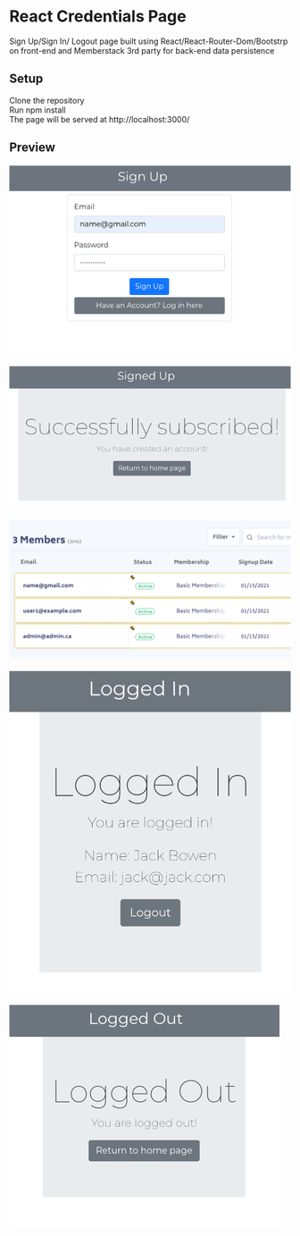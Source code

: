 # React Credentials Page
Sign Up/Sign In/ Logout page built using React/React-Router-Dom/Bootstrp on front-end and Memberstack 3rd party for back-end data persistence

## Setup 
Clone the repository
<br/>
Run npm install
<br/>
The page will be served at http://localhost:3000/
<br/>

## Preview
![“Sample Screenshot”](https://github.com/matichmike/reactCredentialsPage/blob/master/images/signup.png?raw=true)
<br/>
<br/>
![“Sample Screenshot”](https://github.com/matichmike/reactCredentialsPage/blob/master/images/signedup.png?raw=true)
<br/>
<br/>
![“Sample Screenshot”](https://github.com/matichmike/reactCredentialsPage/blob/master/images/memberstack.png?raw=true)
<br/>
<br/>
![“Sample Screenshot”](https://github.com/matichmike/reactCredentialsPage/blob/master/images/loggedin.png?raw=true)
<br/>
<br/>
![“Sample Screenshot”](https://github.com/matichmike/reactCredentialsPage/blob/master/images/loggedout.png?raw=true)
<br/>
<br/>



